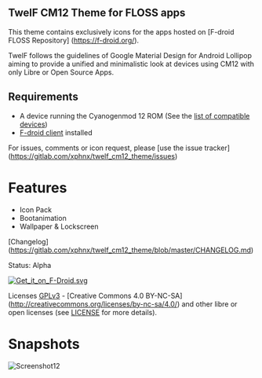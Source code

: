 ## TwelF CM12 Theme for FLOSS apps ##

This theme contains exclusively icons for the apps hosted on [F-droid FLOSS Repository] (https://f-droid.org/).

TwelF follows the guidelines of Google Material Design for Android Lollipop aiming to provide a unified and minimalistic look at devices using CM12 with only Libre or Open Source Apps. 

## Requirements ##

* A device running the Cyanogenmod 12 ROM (See the [list of compatible devices](https://gitlab.com/xphnx/twelf_cm12_theme/wikis/compatible-devices))
* [F-droid client](https://f-droid.org/) installed

For issues, comments or icon request, please [use the issue tracker] (https://gitlab.com/xphnx/twelf_cm12_theme/issues)

# Features #

* Icon Pack
* Bootanimation
* Wallpaper & Lockscreen 

[Changelog] (https://gitlab.com/xphnx/twelf_cm12_theme/blob/master/CHANGELOG.md)

Status: Alpha

[![Get_it_on_F-Droid.svg](https://gitlab.com/uploads/xphnx/twelf_cm12_theme/a4649863bd/Get_it_on_F-Droid.svg.png)](https://f-droid.org/app/org.twelf.cmtheme)

Licenses [GPLv3](http://www.gnu.org/licenses/gpl-3.0.html) - [Creative Commons 4.0 BY-NC-SA] (http://creativecommons.org/licenses/by-nc-sa/4.0/) and other libre or open licenses (see [LICENSE](https://gitlab.com/xphnx/twelf_cm12_theme/blob/master/LICENSE.md) for more details).

# Snapshots #

![Screenshot12](https://gitlab.com/xphnx/twelf_cm12_theme/uploads/d87bee1f24b48660e6f8f364adadef11/Screenshot12.png)
